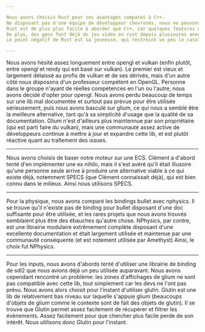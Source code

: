 ```yaml
---

Nous avons choisis Rust pour ses avantages comparés à C++.
Ne disposant pas d'une équipe de développeur chevronés, nous ne pouvons nous permettre de perdre du temps sur des erreures de pointeur, d'allocation mémoire, ou de messages peu clairs de la part du compilateur.
Rust est de plus plus facile à aborder que C++, car quelques features du languages couvrent de nombreuses autres features de C++, ainsi que pour les raisons citées précedements.
De plus, des gens font déjà du jeu vidéo en rust depuis plusieures années, et Clément étudiait déjà Amethyst, un moteur de jeu open source en Rust.
Le point négatif de Rust est sa jeunesse, qui restreint un peu le catalogue de libs disponibles, néanmoins tout ce dont on a besoin existe (car comme mentionné précedement, des gens font déjà du jeu vidéo en rust depuis longtemps)

---
```


Nous avons hésité assez longuement entre opengl et vulkan (enfin plutôt, entre opengl et rendy qui est basé sur vulkan).
Le premier est vieux et largement délaissé au profis de vulkan et de ses dérivés, mais d'un autre côté nous disposons d'un professeur compétent en OpenGL.
Personne dans le groupe n'ayant de réelles compétences en l'un ou l'autre, nous avons décidé d'opter pour opengl.
Nous avons perdu beaucoup de temps sur une lib mal documentée et surtout pas prévue pour être utilisée sérieusement, puis nous avons basculé sur glium, ce qui nous a semblé être la meilleure alternative, tant qu'à sa simplicité d'usage que la qualité de sa documentation.
Glium n'est d'ailleurs plus maintennue par son propriétaire (qui est parti faire du vulkan), mais une communauté assez active de développeurs continue à mettre à jour et expandre cette lib, et est plutôt réactive quant au traîtement des issues.

---

Nous avons choisis de baser notre moteur sur une ECS.
Clément a d'abord tenté d'en implémenter une ex nihilo, mais il s'est avéré qu'il était illusoire qu'une personne seule arrive à produire une alternative viable à ce qui existe déjà, notemment SPECS (que Clément connaissait déjà), qui est bien connu dans le milieux.
Ainsi nous utilisons SPECS.

---

Pour la physique, nous avons comparé les bindings bullet avec nphysics.
Il se trouve qu'il n'existe pas de binding pour bullet disposant d'une doc suffisante pour être utilisée, et les rares projets que nous avons trouvés semblaient plus être des ébauches qu'autre chose.
NPhysics, par contre, est une librairie modulaire extrêmement complète disposant d'une excellente documentation et était largement utilisée et maintenue par une communauté conséquente (et est notement utilisée par Amethyst)
Ainsi, le choix fut NPhysics.

---

Pour les inputs, nous avons d'abords tenté d'utiliser une librairie de binding de sdl2 que nous avions déjà un peu utilisée auparavant.
Nous avons cependant rencontré un problème: les zones d'affichages de glium ne sont pas compatible avec cette lib, tout simplement car les devs ne l'ont pas prévu.
Nous avons alors choisit pour l'instant d'utiliser glutin.
Glutin est une lib de relativement bas niveau sur laquelle s'appuie glium (beaucoups d'objets de glium comme le contexte sont de fait des objets de glutin).
Il se trouve que Glutin permet assez facilement de récupérer et filtrer les évènements. Assez facilement pour que chercher plus facile perde de son intérêt.
Nous utilisons donc Glutin pour l'instant.
